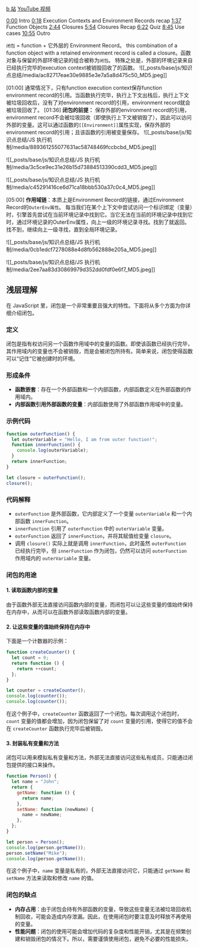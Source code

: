 [b 站](https://www.bilibili.com/video/BV14fWEeUEPU?spm_id_from=333.788.videopod.episodes&vd_source=22af953ea4c09540ad1966711a2d53f0&p=4)
[YouTube 视频](https://www.youtube.com/watch?v=6Ixyltr8_R0&t=52s&ab_channel=LydiaHallie)

[0:00](https://www.youtube.com/watch?v=6Ixyltr8_R0&t=0s) Intro
[0:18](https://www.youtube.com/watch?v=6Ixyltr8_R0&t=18s) Execution Contexts and Environment Records recap
[1:37](https://www.youtube.com/watch?v=6Ixyltr8_R0&t=97s) Function Objects
[2:44](https://www.youtube.com/watch?v=6Ixyltr8_R0&t=164s) Closures
[5:54](https://www.youtube.com/watch?v=6Ixyltr8_R0&t=354s) Closures Recap
[6:22](https://www.youtube.com/watch?v=6Ixyltr8_R0&t=382s) Quiz
[8:45](https://www.youtube.com/watch?v=6Ixyltr8_R0&t=525s) Use cases
[10:55](https://www.youtube.com/watch?v=6Ixyltr8_R0&t=655s) Outro

`闭包` = function + 它外层的 Environment Record。
this combination of a function object with a retained environment record is called a closure。函数对象与保留的外部环境记录的组合被称为`闭包`。
特殊之处是，外部的环境记录来自已经执行完毕的execution context被销毁回收了的函数。
![[_posts/base/js/知识点总结/media/ac82717eae30e9885e3e7a5a8d475c50_MD5.jpeg]]

[01:00] 通常情况下，只有function execution context保存function environment record的引用。当函数执行完毕，执行上下文出栈后，执行上下文被垃圾回收后，没有了对environment record的引用，environment record就会被垃圾回收了。
[01:36] **闭包的前提：** 保存外部的environment record的引用，environment record不会被垃圾回收（即使执行上下文被销毁了），因此可以访问外部的变量。这可以通过函数的`[[Environment]]`属性实现，保存外部的environment record的引用；且该函数的引用被变量保存。
![[_posts/base/js/知识点总结/JS 执行机制/media/889361255077631ac58748469fccbcbd_MD5.jpeg]]

![[_posts/base/js/知识点总结/JS 执行机制/media/3c5ce9ec31e26b15d73884513390cdd3_MD5.jpeg]]

![[_posts/base/js/知识点总结/JS 执行机制/media/c45291416ce6d71ca18bbb530a37c0c4_MD5.jpeg]]

[05:00] **作用域链**：本质上是Environment Record的链接，通过Environment Record的`OuterEnv属性`。
每当我们在某个上下文中尝试访问一个标识绑定（变量）时，引擎首先尝试在当前环境记录中找到它。当它无法在当前的环境记录中找到它时，通过环境记录的OuterEnv属性，向上一级的环境记录寻找。找到了就返回。找不到，继续向上一级寻找，直到全局环境记录。

![[_posts/base/js/知识点总结/JS 执行机制/media/0cb1edcf7278088e4d8fb562888e205a_MD5.jpeg]]

![[_posts/base/js/知识点总结/JS 执行机制/media/2ee7aa83d30869979d352dd0fdf0e6f7_MD5.jpeg]]

## 浅层理解

在 JavaScript 里，闭包是一个非常重要且强大的特性。下面将从多个方面为你详细介绍闭包。

### 定义

闭包是指有权访问另一个函数作用域中的变量的函数。即使该函数已经执行完毕，其作用域内的变量也不会被销毁，而是会被闭包所持有。简单来说，闭包使得函数可以“记住”它被创建时的环境。

### 形成条件

- **函数嵌套**：存在一个外部函数和一个内部函数，内部函数定义在外部函数的作用域内。
- **内部函数引用外部函数的变量**：内部函数使用了外部函数作用域中的变量。

### 示例代码

```javascript
function outerFunction() {
  let outerVariable = "Hello, I am from outer function!";
  function innerFunction() {
    console.log(outerVariable);
  }
  return innerFunction;
}

let closure = outerFunction();
closure();
```

### 代码解释

- `outerFunction` 是外部函数，它内部定义了一个变量 `outerVariable` 和一个内部函数 `innerFunction`。
- `innerFunction` 引用了 `outerFunction` 中的 `outerVariable` 变量。
- `outerFunction` 返回了 `innerFunction`，并将其赋值给变量 `closure`。
- 调用 `closure()` 实际上就是调用 `innerFunction`，此时虽然 `outerFunction` 已经执行完毕，但 `innerFunction` 作为闭包，仍然可以访问 `outerFunction` 作用域内的 `outerVariable` 变量。

### 闭包的用途

#### 1. 读取函数内部的变量

由于函数外部无法直接访问函数内部的变量，而闭包可以让这些变量的值始终保持在内存中，从而可以在函数外部读取函数内部的变量。

#### 2. 让这些变量的值始终保持在内存中

下面是一个计数器的示例：

```javascript
function createCounter() {
  let count = 0;
  return function () {
    return ++count;
  };
}

let counter = createCounter();
console.log(counter());
console.log(counter());
```

在这个例子中，`createCounter` 函数返回了一个闭包。每次调用这个闭包时，`count` 变量的值都会增加，因为闭包保留了对 `count` 变量的引用，使得它的值不会在 `createCounter` 函数执行完毕后被销毁。

#### 3. 封装私有变量和方法

闭包可以用来模拟私有变量和方法，外部无法直接访问这些私有成员，只能通过闭包提供的接口来操作。

```javascript
function Person() {
  let name = "John";
  return {
    getName: function () {
      return name;
    },
    setName: function (newName) {
      name = newName;
    },
  };
}

let person = Person();
console.log(person.getName());
person.setName("Mike");
console.log(person.getName());
```

在这个例子中，`name` 变量是私有的，外部无法直接访问它，只能通过 `getName` 和 `setName` 方法来读取和修改 `name` 的值。

### 闭包的缺点

- **内存占用**：由于闭包会持有外部函数的变量，导致这些变量无法被垃圾回收机制回收，可能会造成内存泄漏。因此，在使用闭包时要注意及时释放不再使用的变量。
- **性能问题**：闭包的使用可能会增加代码的复杂度和性能开销，尤其是在频繁创建和销毁闭包的情况下。所以，需要谨慎使用闭包，避免不必要的性能损失。
